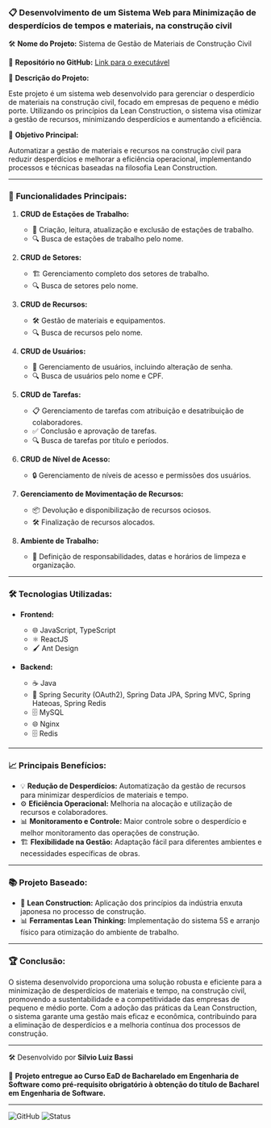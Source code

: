 ### 📋 Desenvolvimento de um Sistema Web para Minimização de desperdícios de tempos e materiais, na construção civil

🛠 **Nome do Projeto:** Sistema de Gestão de Materiais de Construção Civil

🔗 **Repositório no GitHub:** [Link para o executável](https://github.com/silviobassi/minimizing-executables)

📝 **Descrição do Projeto:**

Este projeto é um sistema web desenvolvido para gerenciar o desperdício de materiais na construção civil, focado em empresas de pequeno e médio porte. Utilizando os princípios da Lean Construction, o sistema visa otimizar a gestão de recursos, minimizando desperdícios e aumentando a eficiência.

🎯 **Objetivo Principal:**

Automatizar a gestão de materiais e recursos na construção civil para reduzir desperdícios e melhorar a eficiência operacional, implementando processos e técnicas baseadas na filosofia Lean Construction.

---

### 🚀 **Funcionalidades Principais:**

1. **CRUD de Estações de Trabalho:**

    - 📍 Criação, leitura, atualização e exclusão de estações de trabalho.
    - 🔍 Busca de estações de trabalho pelo nome.

2. **CRUD de Setores:**

    - 🏗️ Gerenciamento completo dos setores de trabalho.
    - 🔍 Busca de setores pelo nome.

3. **CRUD de Recursos:**

    - 🛠️ Gestão de materiais e equipamentos.
    - 🔍 Busca de recursos pelo nome.

4. **CRUD de Usuários:**

    - 👥 Gerenciamento de usuários, incluindo alteração de senha.
    - 🔍 Busca de usuários pelo nome e CPF.

5. **CRUD de Tarefas:**

    - 📋 Gerenciamento de tarefas com atribuição e desatribuição de colaboradores.
    - ✅ Conclusão e aprovação de tarefas.
    - 🔍 Busca de tarefas por título e períodos.

6. **CRUD de Nível de Acesso:**

    - 🔒 Gerenciamento de níveis de acesso e permissões dos usuários.

7. **Gerenciamento de Movimentação de Recursos:**

    - 📦 Devolução e disponibilização de recursos ociosos.
    - 🛠️ Finalização de recursos alocados.

8. **Ambiente de Trabalho:**

    - 🧹 Definição de responsabilidades, datas e horários de limpeza e organização.

---

### 🛠 **Tecnologias Utilizadas:**

- **Frontend:**

    - 🌐 JavaScript, TypeScript
    - ⚛️ ReactJS
    - 🖌️ Ant Design

- **Backend:**

    - ☕ Java
    - 🌱 Spring Security (OAuth2), Spring Data JPA, Spring MVC, Spring Hateoas, Spring Redis
    - 🗄️ MySQL
    - 🌐 Nginx
    - 🗄️ Redis

---

### 📈 **Principais Benefícios:**

- 💡 **Redução de Desperdícios:** Automatização da gestão de recursos para minimizar desperdícios de materiais e tempo.
- ⚙️ **Eficiência Operacional:** Melhoria na alocação e utilização de recursos e colaboradores.
- 📊 **Monitoramento e Controle:** Maior controle sobre o desperdício e melhor monitoramento das operações de construção.
- 🏗️ **Flexibilidade na Gestão:** Adaptação fácil para diferentes ambientes e necessidades específicas de obras.

---

### 📚 **Projeto Baseado:**

- 📖 **Lean Construction:** Aplicação dos princípios da indústria enxuta japonesa no processo de construção.
- 📊 **Ferramentas Lean Thinking:** Implementação do sistema 5S e arranjo físico para otimização do ambiente de trabalho.

---

### 🏆 **Conclusão:**

O sistema desenvolvido proporciona uma solução robusta e eficiente para a minimização de desperdícios de materiais e tempo, na construção civil, promovendo a sustentabilidade e a competitividade das empresas de pequeno e médio porte. Com a adoção das práticas da Lean Construction, o sistema garante uma gestão mais eficaz e econômica, contribuindo para a eliminação de desperdícios e a melhoria contínua dos processos de construção.

---

🛠 Desenvolvido por **Silvio Luiz Bassi**

🌟 **Projeto entregue ao Curso EaD de Bacharelado em Engenharia de Software como pré-requisito obrigatório à obtenção do título de Bacharel em Engenharia de Software.**

---

![GitHub](https://img.shields.io/badge/GitHub-MinimizingWaste-blue?logo=github)
![Status](https://img.shields.io/badge/Status-Concluído-green)
